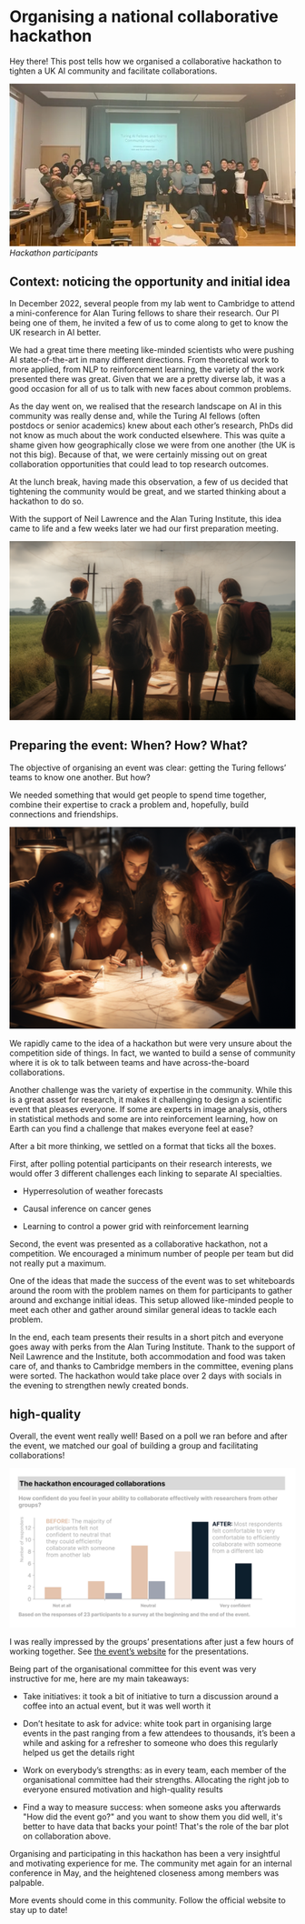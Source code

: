 
# Organising a national collaborative hackathon

Hey there! This post tells how we organised a collaborative hackathon to tighten a UK AI community and facilitate collaborations.

![Group picture of the hackathon participants](./visuals/group_photo.png)
*Hackathon participants*

## Context: noticing the opportunity and initial idea

In December 2022, several people from my lab went to Cambridge to attend a mini-conference for Alan Turing fellows to share their research. Our PI being one of them, he invited a few of us to come along to get to know the UK research in AI better.

We had a great time there meeting like-minded scientists who were pushing AI state-of-the-art in many different directions. From theoretical work to more applied, from NLP to reinforcement learning, the variety of the work presented there was great. Given that we are a pretty diverse lab, it was a good occasion for all of us to talk with new faces about common problems.

As the day went on, we realised that the research landscape on AI in this community was really dense and, while the Turing AI fellows (often postdocs or senior academics) knew about each other’s research, PhDs did not know as much about the work conducted elsewhere. This was quite a shame given how geographically close we were from one another (the UK is not this big). Because of that, we were certainly missing out on great collaboration opportunities that could lead to top research outcomes.

At the lunch break, having made this observation, a few of us decided that tightening the community would be great, and we started thinking about a hackathon to do so.

With the support of Neil Lawrence and the Alan Turing Institute, this idea came to life and a few weeks later we had our first preparation meeting.

![Illustrative image of a group of people at the beginning of a path](./visuals/filler_1.png)

## Preparing the event: When? How? What?

The objective of organising an event was clear: getting the Turing fellows’ teams to know one another. But how?

We needed something that would get people to spend time together, combine their expertise to crack a problem and, hopefully, build connections and friendships.

![Illustrative image of a group of people working on a plan](./visuals/filler_2.png)

We rapidly came to the idea of a hackathon but were very unsure about the competition side of things. In fact, we wanted to build a sense of community where it is ok to talk between teams and have across-the-board collaborations.

Another challenge was the variety of expertise in the community. While this is a great asset for research, it makes it challenging to design a scientific event that pleases everyone. If some are experts in image analysis, others in statistical methods and some are into reinforcement learning, how on Earth can you find a challenge that makes everyone feel at ease?

After a bit more thinking, we settled on a format that ticks all the boxes.

First, after polling potential participants on their research interests, we would offer 3 different challenges each linking to separate AI specialties.

- Hyperresolution of weather forecasts
    
- Causal inference on cancer genes
    
- Learning to control a power grid with reinforcement learning
    

Second, the event was presented as a collaborative hackathon, not a competition. We encouraged a minimum number of people per team but did not really put a maximum.

One of the ideas that made the success of the event was to set whiteboards around the room with the problem names on them for participants to gather around and exchange initial ideas. This setup allowed like-minded people to meet each other and gather around similar general ideas to tackle each problem.

In the end, each team presents their results in a short pitch and everyone goes away with perks from the Alan Turing Institute. Thank to the support of Neil Lawrence and the Institute, both accommodation and food was taken care of, and thanks to Cambridge members in the committee, evening plans were sorted. The hackathon would take place over 2 days with socials in the evening to strengthen newly created bonds.

## high-quality

Overall, the event went really well! Based on a poll we ran before and after the event, we matched our goal of building a group and facilitating collaborations!

![Chart of the before/after participants survey: people want to collaborate more after the event](./visuals/before_after_chart.png)

I was really impressed by the groups’ presentations after just a few hours of working together. See [the event’s website](https://uk-ai.org/e-hackathon-march-2023/) for the presentations.

Being part of the organisational committee for this event was very instructive for me, here are my main takeaways:

- Take initiatives: it took a bit of initiative to turn a discussion around a coffee into an actual event, but it was well worth it
    
- Don’t hesitate to ask for advice: white took part in organising large events in the past ranging from a few attendees to thousands, it’s been a while and asking for a refresher to someone who does this regularly helped us get the details right
    
- Work on everybody’s strengths: as in every team, each member of the organisational committee had their strengths. Allocating the right job to everyone ensured motivation and high-quality results
    
- Find a way to measure success: when someone asks you afterwards "How did the event go?" and you want to show them you did well, it's better to have data that backs your point! That's the role of the bar plot on collaboration above.
    

Organising and participating in this hackathon has been a very insightful and motivating experience for me. The community met again for an internal conference in May, and the heightened closeness among members was palpable.

More events should come in this community. Follow the official website to stay up to date!
